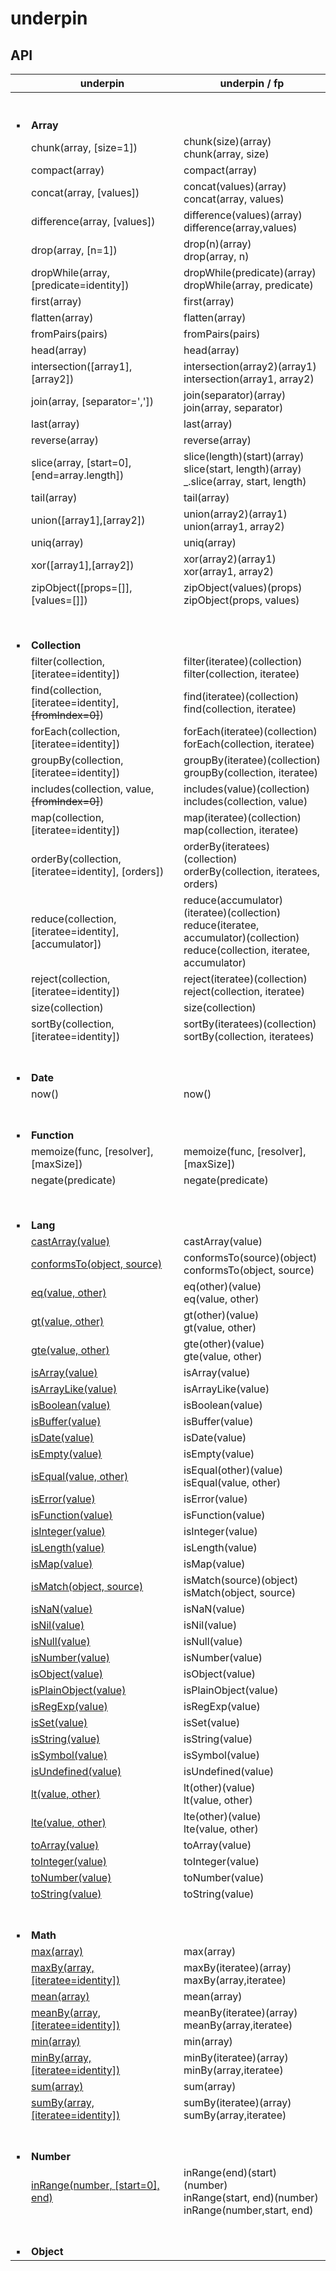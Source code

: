 # underpin

## API

| | underpin      | underpin / fp |
| ----------- | ----------- | ----------- |
| <br><br>:black_small_square: | <br><br>**Array** <br> |
| | chunk(array, [size=1]) | chunk(size)(array) <br> chunk(array, size) |
| | compact(array) | compact(array)|
| | concat(array, [values]) | concat(values)(array) <br> concat(array, values)  |
| | difference(array, [values]) | difference(values)(array) <br>  difference(array,values) |
| | drop(array, [n=1]) | drop(n)(array) <br> drop(array, n) |
| | dropWhile(array, [predicate=identity]) | dropWhile(predicate)(array) <br> dropWhile(array, predicate) |
| | first(array) | first(array) |
| | flatten(array) | flatten(array) |
| | fromPairs(pairs) | fromPairs(pairs) |
| | head(array) | head(array) |
| | intersection([array1],[array2]) | intersection(array2)(array1) <br> intersection(array1, array2)|
| | join(array, [separator=',']) | join(separator)(array) <br>  join(array, separator) |
| | last(array) | last(array) |
| | reverse(array) | reverse(array) |
| | slice(array, [start=0], [end=array.length]) | slice(length)(start)(array) <br> slice(start, length)(array) <br> _.slice(array, start, length) |
| | tail(array) | tail(array) |
| | union([array1],[array2]) | union(array2)(array1) <br> union(array1, array2)|
| | uniq(array) | uniq(array) |
| | xor([array1],[array2]) | xor(array2)(array1) <br> xor(array1, array2)|
| | zipObject([props=[]], [values=[]]) | zipObject(values)(props) <br> zipObject(props, values)|
|  |
| <br><br>:black_small_square: | <br><br> **Collection** <br> | |
| | filter(collection, [iteratee=identity]) | filter(iteratee)(collection) <br> filter(collection, iteratee)|
| | find(collection, [iteratee=identity], <s>[fromIndex=0]</s>) | find(iteratee)(collection) <br> find(collection, iteratee)|
| | forEach(collection, [iteratee=identity]) | forEach(iteratee)(collection) <br> forEach(collection, iteratee)|
| | groupBy(collection, [iteratee=identity]) | groupBy(iteratee)(collection) <br> groupBy(collection, iteratee)|
| | includes(collection, value, <s>[fromIndex=0]</s>)  | includes(value)(collection) <br> includes(collection, value)|
| | map(collection, [iteratee=identity]) | map(iteratee)(collection) <br> map(collection, iteratee) |
| | orderBy(collection, [iteratee=identity], [orders]) | orderBy(iteratees)(collection) <br>  orderBy(collection, iteratees, orders) |
| | reduce(collection, [iteratee=identity], [accumulator]) | reduce(accumulator)(iteratee)(collection) <br>  reduce(iteratee, accumulator)(collection) <br> reduce(collection, iteratee, accumulator) |
| | reject(collection, [iteratee=identity]) | reject(iteratee)(collection) <br> reject(collection, iteratee) |
| | size(collection) | size(collection) |
| | sortBy(collection, [iteratee=identity]) | sortBy(iteratees)(collection) <br> sortBy(collection, iteratees) |
| <br><br>:black_small_square: | <br><br> **Date** | |
| | now() | now() |
| <br><br>:black_small_square: | <br><br> **Function** | |
| | memoize(func, [resolver], [maxSize]) | memoize(func, [resolver], [maxSize]) |
| | negate(predicate) | negate(predicate) |
|  |
| <br><br>:black_small_square: | <br><br> **Lang** | |
| | [castArray(value)](https://lodash.com/docs/4.17.15#castArray) | castArray(value) |
| | [conformsTo(object, source)](https://lodash.com/docs/4.17.15#conformsTo) |  conformsTo(source)(object) <br> conformsTo(object, source) |
| | [eq(value, other)](https://lodash.com/docs/4.17.15#eq) | eq(other)(value) <br> eq(value, other) |
| | [gt(value, other)](https://lodash.com/docs/4.17.15#gt) | gt(other)(value) <br> gt(value, other) |
| | [gte(value, other)](https://lodash.com/docs/4.17.15#gte) | gte(other)(value) <br> gte(value, other) |
| | [isArray(value)](https://lodash.com/docs/4.17.15#isArray) | isArray(value) |
| | [isArrayLike(value)](https://lodash.com/docs/4.17.15#isArrayLike) | isArrayLike(value) |
| | [isBoolean(value)](https://lodash.com/docs/4.17.15#isBoolean) | isBoolean(value) |
| | [isBuffer(value)](https://lodash.com/docs/4.17.15#isBuffer) | isBuffer(value) |
| | [isDate(value)](https://lodash.com/docs/4.17.15#isDate) | isDate(value) |
| | [isEmpty(value)](https://lodash.com/docs/4.17.15#isEmpty) | isEmpty(value) |
| | [isEqual(value, other)](https://lodash.com/docs/4.17.15#isEqual) | isEqual(other)(value) <br> isEqual(value, other) |
| | [isError(value)](https://lodash.com/docs/4.17.15#isError) | isError(value) |
| | [isFunction(value)](https://lodash.com/docs/4.17.15#isFunction) | isFunction(value) |
| | [isInteger(value)](https://lodash.com/docs/4.17.15#isInteger) | isInteger(value) |
| | [isLength(value)](https://lodash.com/docs/4.17.15#isLength) | isLength(value) |
| | [isMap(value)](https://lodash.com/docs/4.17.15#isMap) | isMap(value) |
| | [isMatch(object, source)](https://lodash.com/docs/4.17.15#isMatch) | isMatch(source)(object) <br> isMatch(object, source) |
| | [isNaN(value)](https://lodash.com/docs/4.17.15#isNaN) | isNaN(value) |
| | [isNil(value)](https://lodash.com/docs/4.17.15#isNil) | isNil(value) |
| | [isNull(value)](https://lodash.com/docs/4.17.15#isNull) | isNull(value) |
| | [isNumber(value)](https://lodash.com/docs/4.17.15#isNumber) | isNumber(value) |
| | [isObject(value)](https://lodash.com/docs/4.17.15#isObject) | isObject(value) |
| | [isPlainObject(value)](https://lodash.com/docs/4.17.15#isPlainObject) | isPlainObject(value) |
| | [isRegExp(value)](https://lodash.com/docs/4.17.15#isRegExp) | isRegExp(value) |
| | [isSet(value)](https://lodash.com/docs/4.17.15#isSet) | isSet(value) |
| | [isString(value)](https://lodash.com/docs/4.17.15#isString) | isString(value) |
| | [isSymbol(value)](https://lodash.com/docs/4.17.15#isSymbol) | isSymbol(value) |
| | [isUndefined(value)](https://lodash.com/docs/4.17.15#isUndefined) | isUndefined(value) |
| | [lt(value, other)](https://lodash.com/docs/4.17.15#lt) | lt(other)(value) <br> lt(value, other) |
| | [lte(value, other)](https://lodash.com/docs/4.17.15#lte) | lte(other)(value) <br> lte(value, other) |
| | [toArray(value)](https://lodash.com/docs/4.17.15#toArray) | toArray(value) |
| | [toInteger(value)](https://lodash.com/docs/4.17.15#toInteger) | toInteger(value) |
| | [toNumber(value)](https://lodash.com/docs/4.17.15#toNumber) | toNumber(value) |
| | [toString(value)](https://lodash.com/docs/4.17.15#toString) | toString(value) |
| <br><br>:black_small_square: | <br><br> **Math** | |
| | [max(array)](https://lodash.com/docs/4.17.15#max) | max(array) |
| | [maxBy(array, [iteratee=identity])](https://lodash.com/docs/4.17.15#maxBy) | maxBy(iteratee)(array) <br> maxBy(array,iteratee) |
| | [mean(array)](https://lodash.com/docs/4.17.15#mean) | mean(array) |
| | [meanBy(array, [iteratee=identity])](https://lodash.com/docs/4.17.15#meanBy) | meanBy(iteratee)(array) <br> meanBy(array,iteratee) |
| | [min(array)](https://lodash.com/docs/4.17.15#min) | min(array) |
| | [minBy(array, [iteratee=identity])](https://lodash.com/docs/4.17.15#minBy) | minBy(iteratee)(array) <br> minBy(array,iteratee) |
| | [sum(array)](https://lodash.com/docs/4.17.15#sum) | sum(array) |
| | [sumBy(array, [iteratee=identity])](https://lodash.com/docs/4.17.15#sumBy) | sumBy(iteratee)(array) <br> sumBy(array,iteratee) |
| <br><br>:black_small_square: | <br><br> **Number** | |
| | [inRange(number, [start=0], end)](https://lodash.com/docs/4.17.15#inRange) | inRange(end)(start)(number) <br> inRange(start, end)(number) <br> inRange(number,start, end) |
| <br><br>:black_small_square: | <br><br> **Object** | |


